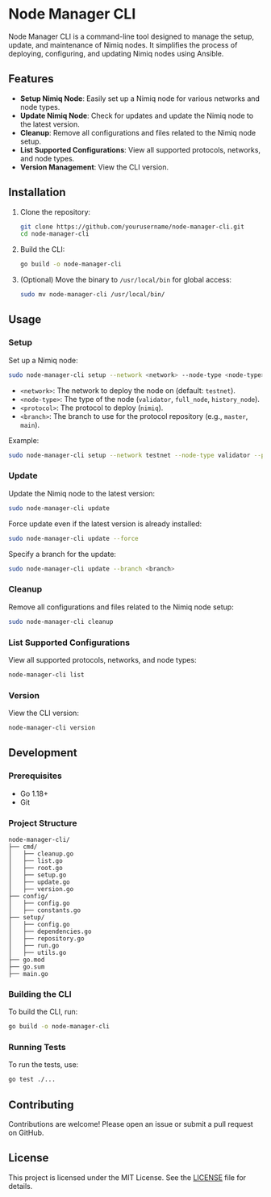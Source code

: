 
# Node Manager CLI

Node Manager CLI is a command-line tool designed to manage the setup, update, and maintenance of Nimiq nodes. It simplifies the process of deploying, configuring, and updating Nimiq nodes using Ansible.

## Features

- **Setup Nimiq Node**: Easily set up a Nimiq node for various networks and node types.
- **Update Nimiq Node**: Check for updates and update the Nimiq node to the latest version.
- **Cleanup**: Remove all configurations and files related to the Nimiq node setup.
- **List Supported Configurations**: View all supported protocols, networks, and node types.
- **Version Management**: View the CLI version.

## Installation

1. Clone the repository:

    ```sh
    git clone https://github.com/yourusername/node-manager-cli.git
    cd node-manager-cli
    ```

2. Build the CLI:

    ```sh
    go build -o node-manager-cli
    ```

3. (Optional) Move the binary to `/usr/local/bin` for global access:

    ```sh
    sudo mv node-manager-cli /usr/local/bin/
    ```

## Usage

### Setup

Set up a Nimiq node:

```sh
sudo node-manager-cli setup --network <network> --node-type <node-type> --protocol <protocol> --branch <branch>
```

- `<network>`: The network to deploy the node on (default: `testnet`).
- `<node-type>`: The type of the node (`validator`, `full_node`, `history_node`).
- `<protocol>`: The protocol to deploy (`nimiq`).
- `<branch>`: The branch to use for the protocol repository (e.g., `master`, `main`).

Example:

```sh
sudo node-manager-cli setup --network testnet --node-type validator --protocol nimiq --branch master
```

### Update

Update the Nimiq node to the latest version:

```sh
sudo node-manager-cli update
```

Force update even if the latest version is already installed:

```sh
sudo node-manager-cli update --force
```

Specify a branch for the update:

```sh
sudo node-manager-cli update --branch <branch>
```

### Cleanup

Remove all configurations and files related to the Nimiq node setup:

```sh
sudo node-manager-cli cleanup
```

### List Supported Configurations

View all supported protocols, networks, and node types:

```sh
node-manager-cli list
```

### Version

View the CLI version:

```sh
node-manager-cli version
```

## Development

### Prerequisites

- Go 1.18+
- Git

### Project Structure

```
node-manager-cli/
├── cmd/
│   ├── cleanup.go
│   ├── list.go
│   ├── root.go
│   ├── setup.go
│   ├── update.go
│   ├── version.go
├── config/
│   ├── config.go
│   ├── constants.go
├── setup/
│   ├── config.go
│   ├── dependencies.go
│   ├── repository.go
│   ├── run.go
│   ├── utils.go
├── go.mod
├── go.sum
├── main.go
```

### Building the CLI

To build the CLI, run:

```sh
go build -o node-manager-cli
```

### Running Tests

To run the tests, use:

```sh
go test ./...
```

## Contributing

Contributions are welcome! Please open an issue or submit a pull request on GitHub.

## License

This project is licensed under the MIT License. See the [LICENSE](LICENSE) file for details.
